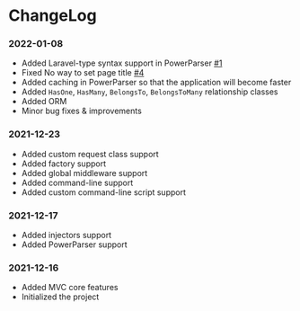 # ChangeLog

### 2022-01-08
- Added Laravel-type syntax support in PowerParser [#1](https://github.com/onesoft-sudo/invention-project/issues/1)
- Fixed No way to set page title [#4](https://github.com/onesoft-sudo/invention-project/issues/4)
- Added caching in PowerParser so that the application will become faster
- Added `HasOne`, `HasMany`, `BelongsTo`, `BelongsToMany` relationship classes
- Added ORM
- Minor bug fixes & improvements

### 2021-12-23
- Added custom request class support
- Added factory support
- Added global middleware support
- Added command-line support
- Added custom command-line script support

### 2021-12-17
- Added injectors support
- Added PowerParser support

### 2021-12-16
- Added MVC core features
- Initialized the project
